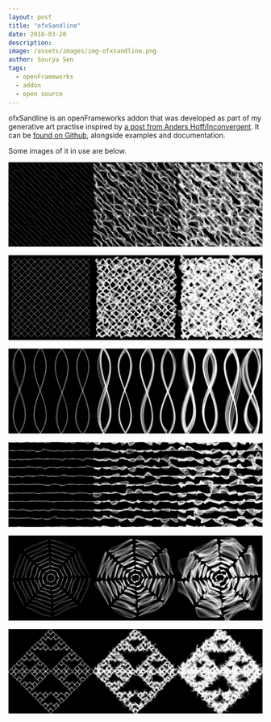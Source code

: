 ```yaml
---
layout: post
title: "ofxSandline"
date: 2018-03-20
description:
image: /assets/images/img-ofxsandline.png
author: Sourya Sen
tags:
  - openFrameworks
  - addon
  - open source
---
```


ofxSandline is an openFrameworks addon that was developed as part of my generative art practise inspired by [a post from Anders Hoff/Inconvergent](https://inconvergent.net/2017/grains-of-sand/). It can be [found on Github](https://github.com/sourya-sen/ofxSandLine), alongside examples and documentation.

Some images of it in use are below.

![sandline00](/assets/images/sandline00.png)

![sandline01](/assets/images/sandline01.png)

![sandline02](/assets/images/sandline02.png)

![sandline03](/assets/images/sandline03.png)

![sandline04](/assets/images/sandline04.png)

![sandline05](/assets/images/sandline05.png)
